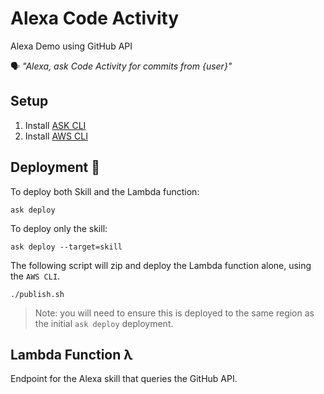 # Alexa Code Activity
Alexa Demo using GitHub API

🗣 _"Alexa, ask Code Activity for commits from {user}"_

## Setup
1. Install [ASK CLI](https://developer.amazon.com/docs/smapi/quick-start-alexa-skills-kit-command-line-interface.html)
2. Install [AWS CLI](https://developer.amazon.com/blogs/post/Tx1UE9W1NQ0GYII/Publishing-Your-Skill-Code-to-Lambda-via-the-Command-Line-Interface)

## Deployment 🚀
To deploy both Skill and the Lambda function:
```
ask deploy
```

To deploy only the skill:
```
ask deploy --target=skill
```

The following script will zip and deploy the Lambda function alone, using the `AWS CLI`.
```
./publish.sh
```
>Note: you will need to ensure this is deployed to the same region as the initial `ask deploy` deployment.

## Lambda Function λ
Endpoint for the Alexa skill that queries the GitHub API.
